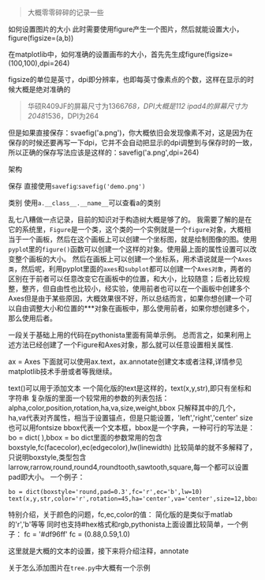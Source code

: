 
> 大概零零碎碎的记录一些


如何设置图片的大小
此时需要使用figure产生一个图片，然后就能设置大小，figure(figsize=(a,b))

在matplotlib中，如何准确的设置画布的大小，首先先生成figure(figsize=(100,100),dpi=264)

figsize的单位是英寸，dpi即分辨率，也即每英寸像素点的个数，这样在显示的时候大概是绝对准确的


> 华硕R409JF的屏幕尺寸为1366*768，DPI大概是112
> ipad4的屏幕尺寸为2048*1536，DPI为264



但是如果直接保存：svaefig('a.png')，你大概依旧会发现像素不对，这是因为在保存的时候还要再写一下dpi，它并不会自动把显示的dpi调整到与保存时的一致，所以正确的保存写法应该是这样的：savefig('a.png',dpi=264)

架构





保存
直接使用`savefig`:`savefig('demo.png')`




类别
使用`a.__class__.__name__`可以查看a的类别


乱七八糟做一点记录，目前的知识对于构造树大概是够了的。
我需要了解的是在它的系统里，`Figure`是一个类，这个类的一个实例就是一个`figure`对象，大概相当于一个画板，然后在这个画板上可以创建一个坐标图，就是绘制图像的图。使用`pyplo`t里的`figure()`函数可以创建一个这样的对象。使用最上面的属性设置可以改变整个画板的大小。
然后在画板上可以创建一个坐标系，用术语说就是一个`Axes类`，然后呢，利用pyplot里面的`axes`和`subplot`都可以创建一个`Axes对象`，两者的区别在于前者可以任意改变它在画板中的位置，和大小，比较随意；后者比较规整，整齐，但自由性也比较小，经实验，使用前者也可以在一个画板中创建多个Axes但是由于某些原因，大概效果很不好，所以总结而言，如果你想创建一个可以自由调整大小和位置的***对象在画板中，那么使用前者，如果你想创建多个，那么使用后者。

一段关于基础上用的代码在pythonista里面有简单示例。
总而言之，如果利用上述方法已经创建了一个Figure和Axes对象，那么就可以任意设置相关属性.

ax = Axes
下面就可以使用ax.text，ax.annotate创建文本或者注释,详情参见matplotlib技术手册或者等我继续。


text()可以用于添加文本
一个简化版的text是这样的，text(x,y,str),即只有坐标和字符串
复杂版的里面一个较常用的参数的列表包括：alpha,color,position,rotation,ha,va,size,weight,bbox
只解释其中的几个，ha,va代表对齐属性，相当于设置锚点，但是只能设置，'left','right','center'
size也可以用fontsize
bbox代表一个文本框，bbox是一个字典，一种可行的写法是：
bo = dict(   ),bbox = bo
dict里面的参数常用的包含boxstyle,fc(facecolor),ec(edgecolor),lw(linewidth)
比较简单的就不多解释了，只说明boxstyle,类型包含larrow,rarrow,round,round4,roundtooth,sawtooth,square,每一个都可以设置pad即大小。
一个例子：

	bo = dict(boxstyle='round,pad=0.3',fc='r',ec='b',lw=10)
	text(x,y,str,color='r',rotation=45,ha='center',va='center',size=12,bbox=bo)

特别介绍，关于颜色的问题，fc,ec,color的值：
简化版的是类似于matlab的'r','b'等等
同时也支持#hex格式和rgb,pythonista上面设置比较简单，一个例子：
fc = '#df96ff'
fc = (0.88,0.59,1.0)



这里就是大概的文本的设置，接下来将介绍注释，annotate


关于怎么添加图片在`tree.py`中大概有一个示例

